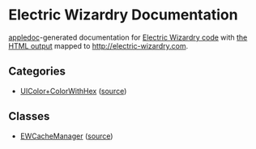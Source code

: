 # Electric Wizardry Documentation
[appledoc](https://github.com/tomaz/appledoc)-generated documentation for [Electric Wizardry code](https://github.com/ElectricWizardry) with [the HTML output](https://github.com/ElectricWizardry/Documentation/tree/gh-pages) mapped to http://electric-wizardry.com.

## Categories
- [UIColor+ColorWithHex](http://electric-wizardry.com/Categories/UIColor+ColorWithHex.html) ([source](https://github.com/ElectricWizardry/UIColor-ColorWithHex))

## Classes
- [EWCacheManager](http://electric-wizardry.com/Classes/EWCacheManager.html) ([source](https://github.com/ElectricWizardry/EWCacheManager))
